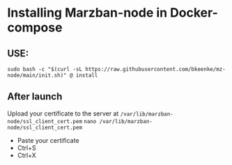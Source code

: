 # Installing Marzban-node in Docker-compose

## USE:
```
sudo bash -c "$(curl -sL https://raw.githubusercontent.com/bkeenke/mz-node/main/init.sh)" @ install
```
## After launch
Upload your certificate to the server at `/var/lib/marzban-node/ssl_client_cert.pem`
`nano /var/lib/marzban-node/ssl_client_cert.pem`
- Paste your certificate
- Ctrl+S
- Ctrl+X
